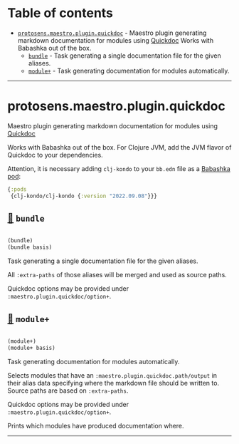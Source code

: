 # Table of contents
-  [`protosens.maestro.plugin.quickdoc`](#protosens.maestro.plugin.quickdoc)  - Maestro plugin generating markdown documentation for modules using [Quickdoc](https://github.com/borkdude/quickdoc) Works with Babashka out of the box.
    -  [`bundle`](#protosens.maestro.plugin.quickdoc/bundle) - Task generating a single documentation file for the given aliases.
    -  [`module+`](#protosens.maestro.plugin.quickdoc/module+) - Task generating documentation for modules automatically.

-----
# <a name="protosens.maestro.plugin.quickdoc">protosens.maestro.plugin.quickdoc</a>


Maestro plugin generating markdown documentation for modules using [Quickdoc](https://github.com/borkdude/quickdoc)

   Works with Babashka out of the box. For Clojure JVM, add the JVM flavor of Quickdoc to your dependencies.

   Attention, it is necessary adding `clj-kondo` to your `bb.edn` file as a [Babashka pod](https://github.com/babashka/pods):

   ```clojure
   {:pods
    {clj-kondo/clj-kondo {:version "2022.09.08"}}}
   ```




## <a name="protosens.maestro.plugin.quickdoc/bundle">[:page_facing_up:](https://github.com/protosens/monorepo.cljc/blob/develop/module/maestro.plugin.quickdoc/src/main/clj/protosens/maestro/plugin/quickdoc.clj#L24-L50) `bundle`</a>
``` clojure

(bundle)
(bundle basis)
```


Task generating a single documentation file for the given aliases.

   All `:extra-paths` of those aliases will be merged and used as source paths.

   Quickdoc options may be provided under `:maestro.plugin.quickdoc/option+`.

## <a name="protosens.maestro.plugin.quickdoc/module+">[:page_facing_up:](https://github.com/protosens/monorepo.cljc/blob/develop/module/maestro.plugin.quickdoc/src/main/clj/protosens/maestro/plugin/quickdoc.clj#L54-L93) `module+`</a>
``` clojure

(module+)
(module+ basis)
```


Task generating documentation for modules automatically.

   Selects modules that have an `:maestro.plugin.quickdoc.path/output` in their alias data specifying
   where the markdown file should be written to. Source paths are based on `:extra-paths`.

   Quickdoc options may be provided under `:maestro.plugin.quickdoc/option+`.
   
   Prints which modules have produced documentation where.

-----
